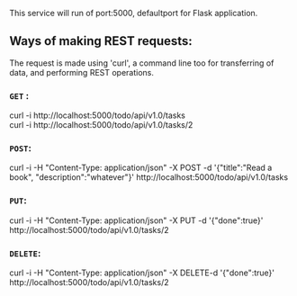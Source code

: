 This service will run of port:5000, defaultport for Flask application.

## Ways of making REST requests:
The request is made using 'curl', a command line too for transferring of data, and performing REST operations.

### `GET` :
curl -i http://localhost:5000/todo/api/v1.0/tasks<br>
curl -i http://localhost:5000/todo/api/v1.0/tasks/2

### `POST`:
curl -i -H "Content-Type: application/json" -X POST -d '{"title":"Read a book", "description":"whatever"}' http://localhost:5000/todo/api/v1.0/tasks

### `PUT`:
curl -i -H "Content-Type: application/json" -X PUT -d '{"done":true}' http://localhost:5000/todo/api/v1.0/tasks/2

### `DELETE`:
curl -i -H "Content-Type: application/json" -X DELETE-d '{"done":true}' http://localhost:5000/todo/api/v1.0/tasks/2
